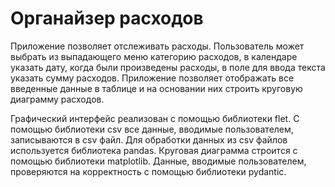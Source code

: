 # Органайзер расходов

Приложение позволяет отслеживать расходы.
Пользователь может выбрать из выпадающего меню категорию расходов,
в календаре указать дату, когда были произведены расходы, в поле для ввода
текста указать сумму расходов.
Приложение позволяет отображать все введенные данные в таблице и на основании 
них строить круговую диаграмму расходов.

Графический интерфейс реализован с помощью библиотеки flet.
С помощью библиотеки csv все данные, вводимые пользователем, записываются в csv файл.
Для обработки данных из csv файлов используется библиотека pandas.
Круговая диаграмма строится с помощью библиотеки matplotlib.
Данные, вводимые пользователем, проверяются на корректность с помощью библиотеки
pydantic.